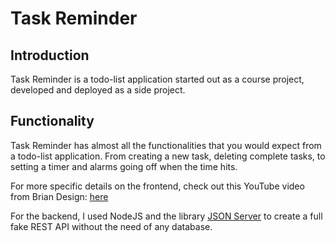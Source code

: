 # Task Reminder

## Introduction

Task Reminder is a todo-list application started out as a course project, developed and deployed as a side project.

## Functionality

Task Reminder has almost all the functionalities that you would expect from a todo-list application. From creating a new task, deleting complete tasks, to setting a timer and alarms going off when the time hits.

For more specific details on the frontend, check out this YouTube video from Brian Design: [here](https://www.youtube.com/watch?v=E1E08i2UJGI)

For the backend, I used NodeJS and the library [JSON Server](https://www.npmjs.com/package/json-server) to create a full fake REST API without the need of any database.
